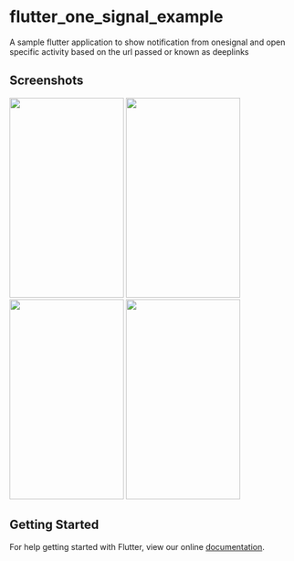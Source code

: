 # flutter_one_signal_example

A sample flutter application to show notification from onesignal and open specific activity based on the url passed or known as deeplinks

## Screenshots

<img src="https://raw.githubusercontent.com/blackmenthor/flutter-onesignal-deeplink-sample/master/page2_notif.png" width= "200" height="350">

<img src="https://raw.githubusercontent.com/blackmenthor/flutter-onesignal-deeplink-sample/master/page2_clicked.png" width= "200" height="350">

<img src="https://raw.githubusercontent.com/blackmenthor/flutter-onesignal-deeplink-sample/master/page3_notif.png" width= "200" height="350">

<img src="https://raw.githubusercontent.com/blackmenthor/flutter-onesignal-deeplink-sample/master/page3_clicked.png" width= "200" height="350">

## Getting Started

For help getting started with Flutter, view our online
[documentation](https://flutter.io/).
